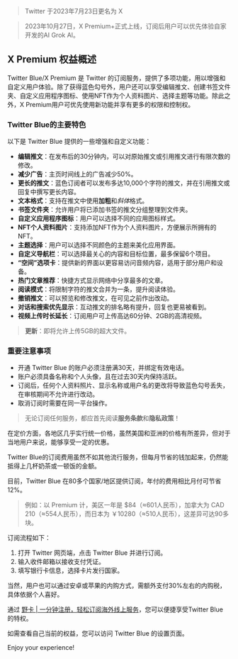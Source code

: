 > Twitter 于2023年7月23日更名为 X

> 2023年10月27日，X Premium+正式上线，订阅后用户可以优先体验自家开发的AI Grok AI。

## X Premium 权益概述

Twitter Blue/X Premium 是 Twitter 的订阅服务，提供了多项功能，用以增强和自定义用户体验。除了获得蓝色勾号外，用户还可以享受编辑推文、创建书签文件夹、自定义应用程序图标、使用NFT作为个人资料图片、选择主题等功能。除此之外，X Premium用户可优先使用新功能并享有更多的权限和控制权。

### Twitter Blue的主要特色

以下是 Twitter Blue 提供的一些增强和自定义功能：

- **编辑推文**：在发布后的30分钟内，可以对原始推文或引用推文进行有限次数的修改。
- **减少广告**：主页时间线上的广告减少50%。
- **更长的推文**：蓝色订阅者可以发布多达10,000个字符的推文，并在引用推文或回复中撰写更长内容。
- **文本格式**：支持在推文中使用**加粗**和*斜体*格式。
- **书签文件夹**：允许用户将已添加书签的推文分组整理到文件夹。
- **自定义应用程序图标**：用户可以选择不同的应用图标样式。
- **NFT个人资料图片**：支持添加NFT作为个人资料图片，方便展示所拥有的NFT。
- **主题选择**：用户可以选择不同颜色的主题来美化应用界面。
- **自定义导航栏**：可以选择最关心的内容和目标位置，最多保留6个项目。
- **“空间”选项卡**：提供新的界面以更容易访问音频内容，适用于部分用户和设备。
- **热门文章推荐**：快捷方式显示网络中分享最多的文章。
- **阅读模式**：将限制字符的推文合并为一条，提升阅读体验。
- **撤销推文**：可以预览和修改推文，在可见之前作出改动。
- **对话和搜索优先显示**：互动推文的排名略有提升，回复也更易被看到。
- **视频上传时长延长**：订阅用户可上传高达60分钟、2GB的高清视频。

> **更新**：即将允许上传5GB的超大文件。

### 重要注意事项

- 开通 Twitter Blue 的账户必须注册满30天，并绑定有效电话。
- 账户必须具备名称和个人头像，且在过去30天内保持活跃。
- 订阅后，任何个人资料照片、显示名称或用户名的更改将导致蓝色勾号丢失，在审核期间不允许进行改动。
- 取消订阅时需要在同一平台操作。

> 无论订阅任何服务，都应首先阅读**服务条款**和**隐私政策**！

在定价方面，各地区几乎实行统一价格，虽然美国和亚洲的价格有所差异，但对于当地用户来说，能够享受一定的优惠。

Twitter Blue的订阅费用虽然不如其他流行服务，但每月节省的钱加起来，仍然能抵得上几杯奶茶或一顿饭的金额。

目前，Twitter Blue 在80多个国家/地区提供订阅，年付的费用相比月付可节省12%。

> 例如：以 Premium 计，美区一年是 $84（≈601人民币），加拿大为 CAD 210（≈554人民币），而日本为 ￥10280（≈510人民币），这差异可达90多块。

订阅流程如下：

1. 打开 Twitter 网页端，点击 Twitter Blue 并进行订阅。
2. 输入收件邮箱以接收支付凭证。
3. 填写银行卡信息，选择卡片发行国家。

当然，用户也可以通过安卓或苹果的内购方式，需额外支付30%左右的内购税，具体依据个人喜好。

通过 [野卡 | 一分钟注册，轻松订阅海外线上服务](https://bit.ly/bewildcard)，您可以便捷享受Twitter Blue 的特权。

如需查看自己当前的权益，您可以访问 Twitter Blue 的设置页面。

Enjoy your experience!